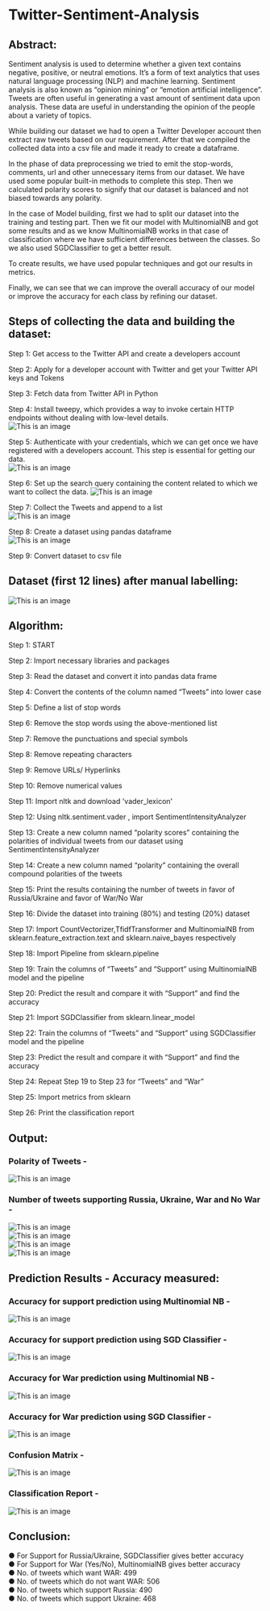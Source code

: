 # Twitter-Sentiment-Analysis
## Abstract:
Sentiment analysis is used to determine whether a given text contains negative, positive, or neutral emotions. It’s a form of text analytics that uses natural language processing (NLP) and machine learning. Sentiment analysis is also  known as “opinion mining” or “emotion artificial intelligence”. Tweets are often useful in generating a vast amount of sentiment data upon analysis. These data are useful in understanding the opinion of the people about a variety of topics.  

While building our dataset we had to open a Twitter Developer account then  extract raw tweets based on our requirement. After that we compiled the  collected data into a csv file and made it ready to create a dataframe.  

In the phase of data preprocessing we tried to emit the stop-words, comments, url  and other unnecessary items from our dataset. We have used some popular built-in methods to complete this step. Then we calculated polarity scores to signify that our dataset is balanced and not biased towards any polarity.   

In the case of Model building, first we had to split our dataset into the training and testing part. Then we fit our model with MultinomialNB and got some results and as we know MultinomialNB works in that case of classification where we have sufficient differences between the classes. So we also used SGDClassifier to get a better result.  

To create results, we have used popular techniques and got our results in metrics.  

Finally, we can see that we can improve the overall accuracy of our model or improve the accuracy for each class by refining our dataset.  

## Steps of collecting the data and building the dataset:
Step 1: Get access to the Twitter API and create a developers account  

Step 2: Apply for a developer account with Twitter and get your Twitter API keys and Tokens  

Step 3: Fetch data from Twitter API in Python  

Step 4: Install tweepy, which provides a way to invoke certain HTTP endpoints without dealing with low-level details.  
![This is an image](Images/1.jpeg)  

Step 5: Authenticate with your credentials, which we can get once we have registered with a developers account. This step is essential for getting our data.  
![This is an image](Images/2.jpeg)

Step 6: Set up the search query containing the content related to which we want to collect the data.
![This is an image](Images/3.jpeg)  

Step 7: Collect the Tweets and append to a list  
![This is an image](Images/4.jpeg)  

Step 8: Create a dataset using pandas dataframe  
![This is an image](Images/5.jpeg) 

Step 9: Convert dataset to csv file  

## Dataset (first 12 lines) after manual labelling:  
![This is an image](Images/6.jpeg)   

## Algorithm:  

Step 1: START  

Step 2: Import necessary libraries and packages  

Step 3: Read the dataset and convert it into pandas data frame  

Step 4: Convert the contents of the column named “Tweets” into lower case  

Step 5: Define a list of stop words  

Step 6: Remove the stop words using the above-mentioned list  

Step 7: Remove the punctuations and special symbols  

Step 8: Remove repeating characters  

Step 9: Remove URLs/ Hyperlinks  

Step 10: Remove numerical values  

Step 11: Import nltk and download 'vader_lexicon'  

Step 12: Using nltk.sentiment.vader , import SentimentIntensityAnalyzer  

Step 13: Create a new column named “polarity scores” containing the polarities of individual tweets from our dataset using SentimentIntensityAnalyzer  

Step 14: Create a new column named “polarity” containing the overall compound polarities of the tweets  

Step 15: Print the results containing the number of tweets in favor of Russia/Ukraine and favor of War/No War  

Step 16: Divide the dataset into training (80%) and testing (20%) dataset  

Step 17: Import CountVectorizer,TfidfTransformer and MultinomialNB from 
sklearn.feature_extraction.text and sklearn.naive_bayes respectively  

Step 18: Import Pipeline from sklearn.pipeline  

Step 19: Train the columns of “Tweets” and “Support” using MultinomialNB model and the 
pipeline  

Step 20: Predict the result and compare it with “Support” and find the accuracy  

Step 21: Import SGDClassifier from sklearn.linear_model  

Step 22: Train the columns of “Tweets” and “Support” using SGDClassifier model and the 
pipeline  

Step 23: Predict the result and compare it with “Support” and find the accuracy  

Step 24: Repeat Step 19 to Step 23 for “Tweets” and “War”  

Step 25: Import metrics from sklearn  

Step 26: Print the classification report  

## Output:  

### Polarity of Tweets -  
![This is an image](Images/7.jpeg)   

### Number of tweets supporting Russia, Ukraine, War and No War -  
![This is an image](Images/8.jpeg)   
![This is an image](Images/9.jpeg)  
![This is an image](Images/10.jpeg)  
![This is an image](Images/11.jpeg)   
## Prediction Results - Accuracy measured:  

### Accuracy for support prediction using Multinomial NB -  
![This is an image](Images/12.jpeg)   

### Accuracy for support prediction using SGD Classifier -  
![This is an image](Images/13.jpeg)   

### Accuracy for War prediction using Multinomial NB -  
![This is an image](Images/14.jpeg)   

### Accuracy for War prediction using SGD Classifier -  
![This is an image](Images/15.jpeg)  

### Confusion Matrix -  
![This is an image](Images/16.jpeg)   

### Classification Report -  
![This is an image](Images/17.jpeg)   

## Conclusion:
● For Support for Russia/Ukraine, SGDClassifier gives better accuracy  
● For Support for War (Yes/No), MultinomialNB gives better accuracy   
● No. of tweets which want WAR: 499  
● No. of tweets which do not want WAR: 506  
● No. of tweets which support Russia: 490  
● No. of tweets which support Ukraine: 468  



